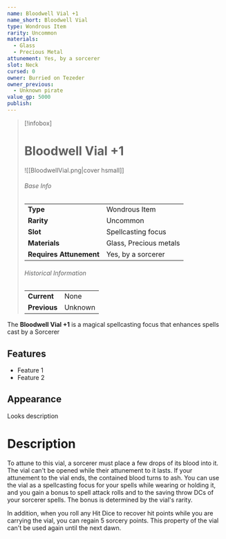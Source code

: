 ```yaml
---
name: Bloodwell Vial +1
name_short: Bloodwell Vial
type: Wondrous Item
rarity: Uncommon
materials:
  - Glass
  - Precious Metal
attunement: Yes, by a sorcerer
slot: Neck
cursed: 0
owner: Burried on Tezeder
owner_previous:
  - Unknown pirate
value_gp: 5000
publish:
---
```

> [!infobox]  
> # Bloodwell Vial +1
> ![[BloodwellVial.png|cover hsmall]]
> ###### Base Info
> | | |
> |---|---|
> | **Type** | Wondrous Item |
> | **Rarity** | Uncommon |
> | **Slot** | Spellcasting focus |
> | **Materials** | Glass, Precious metals |
> | **Requires Attunement** | Yes, by a sorcerer |
> ###### Historical Information
> | | |
> |---|---|
> | **Current** | None |
> | **Previous** | Unknown |

The **Bloodwell Vial +1** is a magical spellcasting focus that enhances spells cast by a Sorcerer
## Features
- Feature 1
- Feature 2
## Appearance
Looks description
# Description
To attune to this vial, a sorcerer must place a few drops of its blood into it. The vial can't be opened while their attunement to it lasts. If your attunement to the vial ends, the contained blood turns to ash. You can use the vial as a spellcasting focus for your spells while wearing or holding it, and you gain a bonus to spell attack rolls and to the saving throw DCs of your sorcerer spells. The bonus is determined by the vial's rarity.  
  
In addition, when you roll any Hit Dice to recover hit points while you are carrying the vial, you can regain 5 sorcery points. This property of the vial can't be used again until the next dawn.